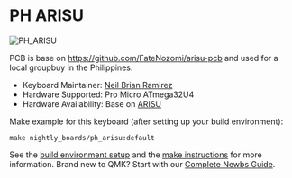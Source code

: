 # PH ARISU

![PH_ARISU](https://i.imgur.com/qr2Tn2Xl.jpg)

PCB is base on https://github.com/FateNozomi/arisu-pcb
and used for a local groupbuy in the Philippines.

* Keyboard Maintainer: [Neil Brian Ramirez](https://github.com/NightlyBoards)
* Hardware Supported: Pro Micro ATmega32U4
* Hardware Availability: Base on [ARISU](https://github.com/FateNozomi/arisu-pcb)

Make example for this keyboard (after setting up your build environment):

    make nightly_boards/ph_arisu:default

See the [build environment setup](https://docs.qmk.fm/#/getting_started_build_tools) and the [make instructions](https://docs.qmk.fm/#/getting_started_make_guide) for more information. Brand new to QMK? Start with our [Complete Newbs Guide](https://docs.qmk.fm/#/newbs).
